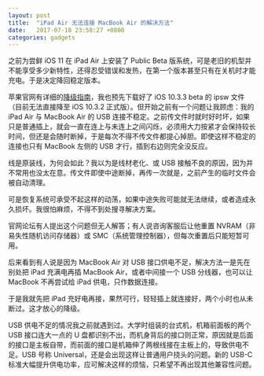 ```yaml
---
layout: post
title:  "iPad Air 无法连接 MacBook Air 的解决方法"
date:   2017-07-18 23:58:27 +0800
categories: gadgets
---
```

之前为尝鲜 iOS 11 在 iPad Air 上安装了 Public Beta 版系统，可是老旧的机型并不能享受多少新特性，还得忍受错误和发热，在第一个版本甚至只有在关机时才能充电。于是决定降回稳定版本。

苹果官网有详细的[降级指南](https://support.apple.com/zh-cn/HT203282)，我也预先下载好了 iOS 10.3.3 beta 的 ipsw 文件（目前无法直接降至 iOS 10.3.2 正式版）。但开始之前有一个问题让我顾虑：我的 iPad Air 与 MacBook Air 的 USB 连接不稳定。之前传文件时就时好时坏，如果只是普通插上，就会一直在连上与未连上之间闪烁，必须用大力按紧才会保持较长时间，但还是会随时断掉，于是每次不得不传文件都提心掉胆。即使这样不稳定的连接也只有 MacBook 左侧的 USB 才行，插到右边则完全没反应。

线是原装线，为何会如此？我以为是线材老化、或 USB 接触不良的原因，因为并不常用也没太在意。传文件即使中途断掉，再传一次就是，之前产生的临时文件会被自动清理。

可是恢复系统可承受不起这样的动荡，如果中途失败可能就无法继续，或者造成永久损坏。我很怕麻烦，不得不到处搜寻解决方案。

官网论坛有人提出这个问题但无人解答；有人说咨询客服后让他重置 NVRAM（非易失性随机访问存储器）或 SMC（系统管理控制器），但每次重置后只能短暂可用。

后来看到有人说是因为 MacBook Air 对 USB 接口供电不足，解决方法一是先在别处把 iPad 充满电再插 MacBook Air，或者中间接一个 USB 分线器，也可以让 MacBook 不再尝试给 iPad 供电，只作数据连接。

于是我就先把 iPad 充好电再接，果然可行，轻轻插上就连接好，两个小时也从未断过。这才放心的降级。

USB 供电不足的情况我之前就遇到过。大学时组装的台式机，机箱前面板的两个 USB 接口连大一点的 U 盘都识别不出，而机身背后的接口则正常，原因就是后面的接口是主板自带，而前面的接口是机箱伸了两根线接在主板上的，导致供电不足。USB 号称 Universal，还是会出现这样让普通用户挠头的问题。新的 USB-C 标准大幅提升供电功率，应可解决这样的烦恼，只希望不再出现其他兼容性问题。
